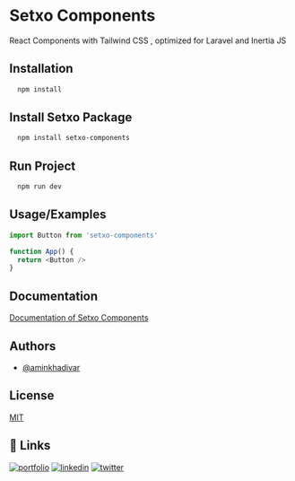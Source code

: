 
# Setxo Components

React Components with Tailwind CSS , optimized for Laravel and Inertia JS

## Installation

```bash
  npm install
```
    
## Install Setxo Package

```bash
  npm install setxo-components
```
## Run Project

```bash
  npm run dev
```
## Usage/Examples

```javascript
import Button from 'setxo-components'

function App() {
  return <Button />
}
```


## Documentation

[Documentation of Setxo Components](https://setxo.com)


## Authors

- [@aminkhadivar](https://www.github.com/aminkhadivar)


## License

[MIT](https://github.com/aminkhadivar/setxo-components/blob/main/LICENSE)


## 🔗 Links
[![portfolio](https://img.shields.io/badge/my_portfolio-000?style=for-the-badge&logo=ko-fi&logoColor=white)](https://khadivar.com/)
[![linkedin](https://img.shields.io/badge/linkedin-0A66C2?style=for-the-badge&logo=linkedin&logoColor=white)](https://www.linkedin.com/in/aminkhadivar/)
[![twitter](https://img.shields.io/badge/twitter-1DA1F2?style=for-the-badge&logo=twitter&logoColor=white)](https://twitter.com/khadivaramin/)